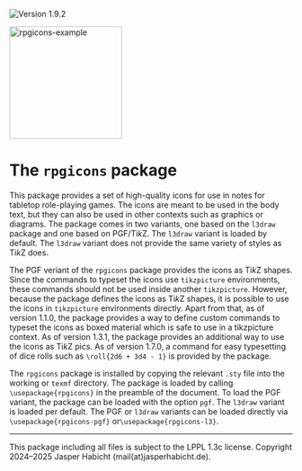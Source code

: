 ![Version 1.9.2](https://img.shields.io/badge/version-1.9.2-blue)

<img width="200" alt="rpgicons-example" src="https://github.com/jasperhabicht/rpgicons/assets/6378801/81a1d0aa-7a4f-4f83-bbdc-3bc3332023b2" />

# The `rpgicons` package

This package provides a set of high-quality icons for use in notes for tabletop role-playing games.
The icons are meant to be used in the body text, but they can also be used in other contexts such
as graphics or diagrams. The package comes in two variants, one based on the `l3draw` package and one
based on PGF/Ti*k*Z. The `l3draw` variant is loaded by default. The `l3draw` variant does not provide
the same variety of styles as Ti*k*Z does.

The PGF veriant of the `rpgicons` package provides the icons as Ti*k*Z shapes. Since the commands to
typeset the icons use `tikzpicture` environments, these commands should not be used inside another
`tikzpicture`. However, because the package defines the icons as Ti*k*Z shapes, it is possible to
use the icons in `tikzpicture` environments directly. Apart from that, as of version 1.1.0, the
package provides a way to define custom commands to typeset the icons as boxed material which is
safe to use in a tikzpicture context. As of version 1.3.1, the package provides an additional way
to use the icons as Ti*k*Z pics. As of version 1.7.0, a command for easy typesetting of dice rolls
such as `\roll{2d6 + 3d4 - 1}` is provided by the package.

The `rpgicons` package is installed by copying the relevant `.sty` file into the working or `texmf`
directory. The package is loaded by calling `\usepackage{rpgicons}` in the preamble of the document.
To load the PGF variant, the package can be loaded with the option `pgf`. The `l3draw` variant is
loaded per default. The PGF or `l3draw` variants can be loaded directly via
`\usepackage{rpgicons-pgf}` or`\usepackage{rpgicons-l3}`.

---

This package including all files is subject to the LPPL 1.3c license.
Copyright 2024&ndash;2025 Jasper Habicht (mail(at)jasperhabicht.de).
